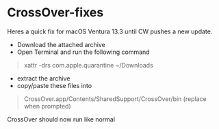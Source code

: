 # CrossOver-fixes


Heres a quick fix for macOS Ventura 13.3 until CW pushes a new update.

- Download the attached archive
- Open Terminal and run the following command
> xattr -drs com.apple.quarantine ~/Downloads
- extract the archive
- copy/paste these files into
> CrossOver.app/Contents/SharedSupport/CrossOver/bin
(replace when prompted)

CrossOver should now run like normal
